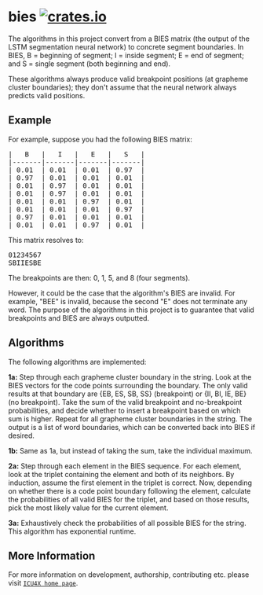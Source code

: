# bies [![crates.io](http://meritbadge.herokuapp.com/bies)](https://crates.io/crates/bies)

The algorithms in this project convert from a BIES matrix (the output of the LSTM segmentation neural network) to concrete segment boundaries.  In BIES, B = beginning of segment; I = inside segment; E = end of segment; and S = single segment (both beginning and end).

These algorithms always produce valid breakpoint positions (at grapheme cluster boundaries); they don't assume that the neural network always predicts valid positions.

## Example

For example, suppose you had the following BIES matrix:

<pre>
|   B   |   I   |   E   |   S   |
|-------|-------|-------|-------|
| 0.01  | 0.01  | 0.01  | 0.97  |
| 0.97  | 0.01  | 0.01  | 0.01  |
| 0.01  | 0.97  | 0.01  | 0.01  |
| 0.01  | 0.97  | 0.01  | 0.01  |
| 0.01  | 0.01  | 0.97  | 0.01  |
| 0.01  | 0.01  | 0.01  | 0.97  |
| 0.97  | 0.01  | 0.01  | 0.01  |
| 0.01  | 0.01  | 0.97  | 0.01  |
</pre>

This matrix resolves to:

<pre>
01234567
SBIIESBE
</pre>

The breakpoints are then: 0, 1, 5, and 8 (four segments).

However, it could be the case that the algorithm's BIES are invalid.  For example, "BEE" is invalid, because the second "E" does not terminate any word.  The purpose of the algorithms in this project is to guarantee that valid breakpoints and BIES are always outputted.

## Algorithms

The following algorithms are implemented:

**1a:** Step through each grapheme cluster boundary in the string. Look at the BIES vectors for the code points surrounding the boundary. The only valid results at that boundary are {EB, ES, SB, SS} (breakpoint) or {II, BI, IE, BE} (no breakpoint). Take the sum of the valid breakpoint and no-breakpoint probabilities, and decide whether to insert a breakpoint based on which sum is higher. Repeat for all grapheme cluster boundaries in the string. The output is a list of word boundaries, which can be converted back into BIES if desired.

**1b:** Same as 1a, but instead of taking the sum, take the individual maximum.

**2a:** Step through each element in the BIES sequence. For each element, look at the triplet containing the element and both of its neighbors. By induction, assume the first element in the triplet is correct. Now, depending on whether there is a code point boundary following the element, calculate the probabilities of all valid BIES for the triplet, and based on those results, pick the most likely value for the current element.

**3a:** Exhaustively check the probabilities of all possible BIES for the string. This algorithm has exponential runtime.


## More Information

For more information on development, authorship, contributing etc. please visit [`ICU4X home page`](https://github.com/unicode-org/icu4x).
